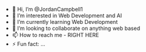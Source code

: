- 👋 Hi, I’m @JordanCampbell1
- 👀 I’m interested in Web Development and AI
- 🌱 I’m currently learning Web Development
- 💞️ I’m looking to collaborate on anything web based
- 📫 How to reach me - RIGHT HERE
- ⚡ Fun fact: ...

<!---
JordanCampbell1/JordanCampbell1 is a ✨ special ✨ repository because its `README.md` (this file) appears on your GitHub profile.
You can click the Preview link to take a look at your changes.
--->
